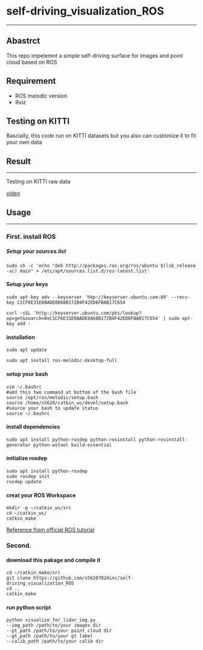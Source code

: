 # self-driving_visualization_ROS

---
## Abastrct
This repo impelemnt a simple self-driving surface for images and point cloud based on ROS 
## Requirement
* ROS melodic version
* Rviz

## Testing on KITTI
Bascially, this code run on KITTI datasets but you also can customize it to fit your own
data
## Result
---
Testing on KITTI raw data

[video](https://youtu.be/WwhYVcieMdo)

## Usage
---

### First. install ROS

##### Setup your sources.list

```
sudo sh -c 'echo "deb http://packages.ros.org/ros/ubuntu $(lsb_release -sc) main" > /etc/apt/sources.list.d/ros-latest.list'
```
#### Setup your keys

```
sudo apt-key adv --keyserver 'hkp://keyserver.ubuntu.com:80' --recv-key C1CF6E31E6BADE8868B172B4F42ED6FBAB17C654
```
```
curl -sSL 'http://keyserver.ubuntu.com/pks/lookup?op=get&search=0xC1CF6E31E6BADE8868B172B4F42ED6FBAB17C654' | sudo apt-key add -
```
#### installation
```
sudo apt update
```
```
sudo apt install ros-melodic-desktop-full
```
#### setup your bash


```
vim ~/.bashrc
#add this two command at bottom of the bash file
source /opt/ros/melodic/setup.bash
source /home/s5620/catkin_ws/devel/setup.bash
#source your bash to update status
source ~/.bashrc
```
#### install dependencies
```
sudo apt install python-rosdep python-rosinstall python-rosinstall-generator python-wstool build-essential
```
#### initialize rosdep
```
sudo apt install python-rosdep
sudo rosdep init
rosdep update
```
#### creat your ROS Workspace
```
mkdir -p ~/catkin_ws/src
cd ~/catkin_ws/
catkin_make
```
[Reference from official ROS tutorial](https://www.ros.org/)
### Second. 

#### download this pakage and compile it
```
cd ~/catkin_make/src
git clone https://github.com/s56207824inc/self-driving_visualization_ROS
cd ..
catkin_make
```
#### run python script
```
python visualize_for_lidar_img.py 
--img_path /path/to/your images dir 
--pt_path /path/to/your point cloud dir 
--gt_path /path/to/your gt label 
--calib_path /path/to/your calib dir 
```




